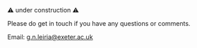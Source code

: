⚠️ under construction ⚠️

Please do get in touch if you have any questions or comments. 

Email: g.n.leiria@exeter.ac.uk 